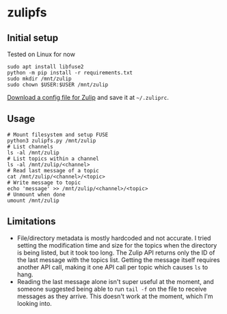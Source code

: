 # zulipfs

## Initial setup

Tested on Linux for now

```shell
sudo apt install libfuse2
python -m pip install -r requirements.txt
sudo mkdir /mnt/zulip
sudo chown $USER:$USER /mnt/zulip
```

[Download a config file for Zulip](https://zulip.com/api/configuring-python-bindings#download-a-zuliprc-file) and save it at `~/.zuliprc`.

## Usage

```shell
# Mount filesystem and setup FUSE
python3 zulipfs.py /mnt/zulip
# List channels
ls -al /mnt/zulip
# List topics within a channel
ls -al /mnt/zulip/<channel>
# Read last message of a topic
cat /mnt/zulip/<channel>/<topic>
# Write message to topic
echo 'message' >> /mnt/zulip/<channel>/<topic>
# Unmount when done
umount /mnt/zulip
```

## Limitations
- File/directory metadata is mostly hardcoded and not accurate. I tried setting the modification time and size for the topics when the directory is being listed, but it took too long. The Zulip API returns only the ID of the last message with the topics list. Getting the message itself requires another API call, making it one API call per topic which causes `ls` to hang.
- Reading the last message alone isn't super useful at the moment, and someone suggested being able to run `tail -f` on the file to receive messages as they arrive. This doesn't work at the moment, which I'm looking into.